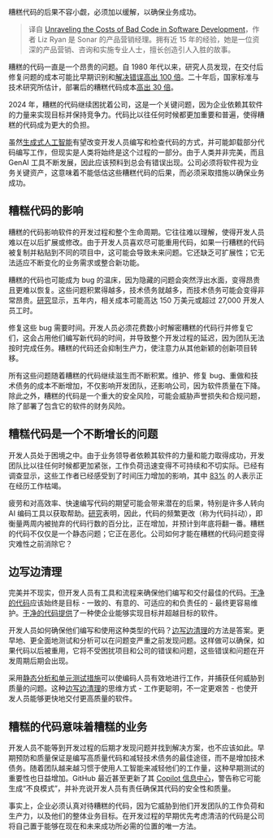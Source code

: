 <!--
title: 揭示软件开发中糟糕代码的成本
cover: https://cdn.thenewstack.io/media/2024/02/b04cb314-code3-1024x573.png
-->

糟糕代码的后果不容小觑，必须加以缓解，以确保业务成功。

> 译自 [Unraveling the Costs of Bad Code in Software Development](https://thenewstack.io/unraveling-the-costs-of-bad-code-in-software-development/)，作者 Liz Ryan 是 Sonar 的产品营销经理。拥有近 15 年的经验，她是一位资深的产品营销、咨询和实施专业人士，擅长创造引人入胜的故事。

糟糕的代码一直是一个昂贵的问题。自 1980 年代以来，研究人员发现，在交付后修复问题的成本可能比早期识别和[解决错误高出 100 倍](https://ntrs.nasa.gov/api/citations/20100036670/downloads/20100036670.pdf)。二十年后，国家标准与技术研究所估计，部署后的糟糕代码成本[高出 30 倍](https://www.nist.gov/system/files/documents/director/planning/report02-3.pdf)。

2024 年，糟糕的代码继续困扰着公司，这是一个关键问题，因为企业依赖其软件的力量来实现目标并保持竞争力。代码比以往任何时候都更加重要和普遍，使得糟糕的代码成为更大的负担。

虽然[生成式人工智能](https://thenewstack.io/ai/)有望改变开发人员编写和检查代码的方式，并可能卸载部分代码编写工作，但现实是人类将始终是这个过程的一部分。由于人类并非完美，而且 GenAI 工具不断发展，因此应该预料到总会有错误出现。公司必须将软件视为业务关键资产，这意味着不能低估这些糟糕代码的后果，而必须采取措施以确保业务成功。

## 糟糕代码的影响

糟糕的代码影响软件的开发过程和整个生命周期。它往往难以理解，使得开发人员难以在以后扩展或修改。由于开发人员喜欢尽可能重用代码，如果一行糟糕的代码被复制并粘贴到不同的项目中，这可能会导致未来问题。它还缺乏可扩展性；它无法适应不断变化的业务需求或整合新功能。

糟糕的代码也可能成为 bug 的温床，因为隐藏的问题会突然浮出水面，变得昂贵且更难以恢复。这些问题积累得越多，技术债务就越多，而技术债务可能会变得非常昂贵。[研究](https://www.sonarsource.com/blog/new-research-from-sonar-on-cost-of-technical-debt/)显示，五年内，相关成本可能高达 150 万美元或超过 27,000 开发人员工时。

修复这些 bug 需要时间。开发人员必须花费数小时解密糟糕的代码行并修复它们，这会占用他们编写新代码的时间，并导致整个开发过程的延迟，因为团队无法按时完成任务。糟糕的代码还会抑制生产力，使注意力从其他新颖的创新项目转移。

所有这些问题随着糟糕的代码继续滋生而不断积累。维护、修复 bug、重做和技术债务的成本不断增加，不仅影响开发团队，还影响公司，因为软件质量在下降。除此之外，糟糕的代码是一个重大的安全风险，可能会威胁声誉损失和合规问题，除了部署了包含它的软件的财务风险。

## 糟糕代码是一个不断增长的问题

开发人员处于困境之中。由于业务领导者依赖其软件的力量和能力取得成功，开发团队比以往任何时候都更加紧张，工作负荷迅速变得不可持续和不切实际。已经有调查显示，这些工作者已经感受到了时间压力增加的影响，其中 [83%](https://www.usehaystack.io/blog/83-of-developers-suffer-from-burnout-haystack-analytics-study-finds) 的人表示正在经历工作枯竭。

疲劳和对高效率、快速编写代码的期望可能会带来潜在的后果，特别是许多人转向 AI 编码工具以获取帮助。[研究](https://gitclear-public.s3.us-west-2.amazonaws.com/Coding-on-Copilot-2024-Developer-Research.pdf)表明，因此，代码的频繁更改（称为代码抖动），即衡量两周内被抛弃的代码行数的百分比，正在增加，并预计到年底将翻一番。糟糕的代码不仅仅是一个静态问题；它正在恶化。公司如何才能在糟糕的代码问题变得灾难性之前消除它？

## 边写边清理

完美并不现实，但开发人员有工具和流程来确保他们编写和交付最佳的代码。[干净的代码](https://www.sonarsource.com/solutions/clean-code/)应该始终是目标 - 一致的、有意的、可适应的和负责任的 - 最终更容易维护。[干净的代码提供](https://thenewstack.io/what-is-clean-code/)了一种使企业能够实现目标并超越目标的软件。

开发人员如何确保他们编写和使用这种类型的代码？[边写边清理](https://www.sonarsource.com/solutions/our-unique-approach/)的方法是答案。更早地、更全面地测试和分析可以在问题变严重之前发现问题。这样做可以确保，如果代码以后被重用，它将不受困扰项目和公司的错误和问题，这些错误和问题在开发周期后期会出现。

采用[静态分析和单元测试措施](https://thenewstack.io/surprise-software-testing-is-every-developers-job-now/)可以使编码人员有效地进行工作，并捕获任何威胁到质量的问题。这种[边写边清理](https://thenewstack.io/arming-developers-with-the-power-of-clean-code/)的思维方式 - 工作更聪明，不一定更艰苦 - 也使开发人员能够更快地交付更高质量的软件。

## 糟糕的代码意味着糟糕的业务

开发人员不能等到开发过程的后期才发现问题并找到解决方案，也不应该如此。早期预防和质量保证是编写高质量代码和减轻技术债务的最佳途径，而不是增加技术债务。随着团队越来越习惯于使用人工智能来减轻他们的工作量，这种早期测试的重要性也日益增加。GitHub 最近甚至更新了其 [Copilot 信息中心](https://docs.github.com/en/copilot/overview-of-github-copilot/about-github-copilot-individual)，警告称它可能生成“不良模式”，并补充说开发人员有责任确保其代码的安全性和质量。

事实上，企业必须认真对待糟糕的代码，因为它威胁到他们开发团队的工作负荷和生产力，以及他们的整体业务目标。在开发过程的早期优先考虑清洁的代码是公司将自己置于能够在现在和未来成功所必需的位置的唯一方法。
